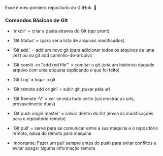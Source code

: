 Esse é meu primiero repositorio do GitHub. 🙆

### Comandos Básicos de Git

* 'mkdir' = criar a pasta atraves do Git (qqr pront)
* 'Git Status' = (para ver a lista de arquivos modificados)
* 'Git add.' = add um novo git (para adicionar todos os arquivos de uma vez) ou ou git add caminho-do-arquivo
* 'Git comiit -m "add red file"' = comitar o git  (cria um histórico daquele arquivo com uma etiqueta explicando o que foi feito)
* 'Git Log' = logar o git
* 'Git remote add origin' = subir git, puxar pela url
* 'Git Remote -V' = ver se esta tudo certo (vai mostrar as urls, provavelmente duas)
* 'Git push origin master' = salvar dentro do Git (envia as modificações para o repositório remoto)
* 'Git pull' = serve para se comunicar entre a sua máquina e o repositório remoto, baixa do remoto para maquina

* Importante: Fazer um pull sempre antes do push para evitar conflitos e evitar apagar alguma informação remota